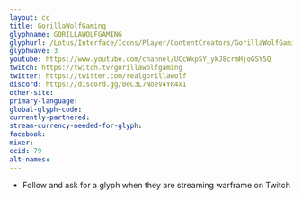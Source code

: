```yaml
---
layout: cc
title: GorillaWolfGaming
glyphname: GORILLAWOLFGAMING
glyphurl: /Lotus/Interface/Icons/Player/ContentCreators/GorillaWolfGaming.png
glyphwave: 3
youtube: https://www.youtube.com/channel/UCcWxpSY_ykJ8crmHjoGSY5Q
twitch: https://twitch.tv/gorillawolfgaming
twitter: https://twitter.com/realgorillawolf
discord: https://discord.gg/0eC3L7NoeV4YR4x1
other-site:
primary-language:
global-glyph-code:
currently-partnered:
stream-currency-needed-for-glyph:
facebook:
mixer:
ccid: 79
alt-names:
---
```

* Follow and ask for a glyph when they are streaming warframe on Twitch
